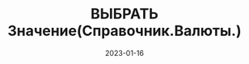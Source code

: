 ---
date: 2023-01-16
guid: eac7b979-27bf-4bce-8b8d-0b0faa81d201
title: 'ВЫБРАТЬ Значение(Справочник.Валюты.)'
question: |
    Что будет в поле? 
    ```bsl
    ВЫБРАТЬ Значение(Справочник.Валюты.)
    ```
options:
    - Неопределено
    - Пустая ссылка Валюты
    - Null
    - Исключение
correct: 1
explanation: |
    Выражение эквивалентно Значение(Справочник.Валюты.ПУСТАЯССЫЛКА)
tags:
    - queries
    - wtf
source: https://t.me/JuniorOneS/462
---